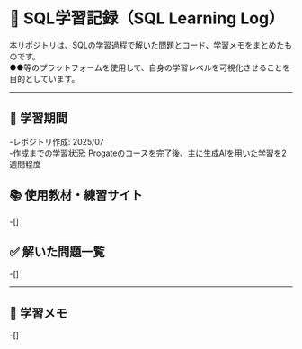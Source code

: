 # 📘 SQL学習記録（SQL Learning Log）

本リポジトリは、SQLの学習過程で解いた問題とコード、学習メモをまとめたものです。  
●●等のプラットフォームを使用して、自身の学習レベルを可視化させることを目的としています。

---

## 📅 学習期間
-レポジトリ作成: 2025/07  
 -作成までの学習状況: Progateのコースを完了後、主に生成AIを用いた学習を2週間程度
 
## 📚 使用教材・練習サイト
-[]

## ✅ 解いた問題一覧
-[]

---

## 📝 学習メモ
-[]
